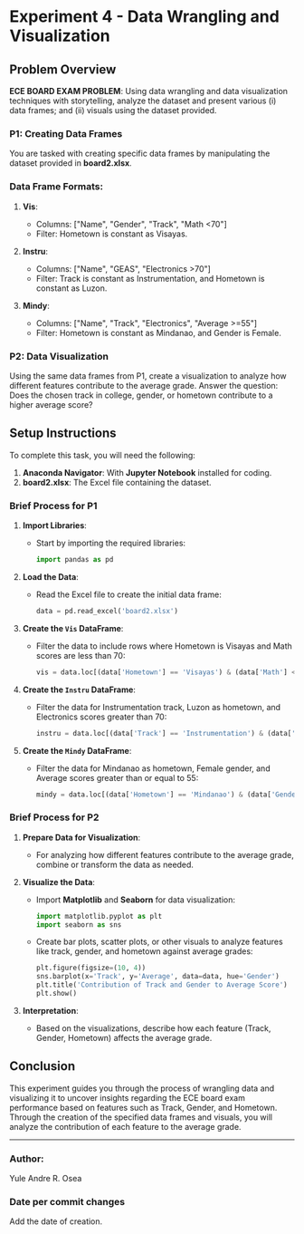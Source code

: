 # Experiment 4 - Data Wrangling and Visualization

## Problem Overview

**ECE BOARD EXAM PROBLEM**: Using data wrangling and data visualization techniques with storytelling, analyze the dataset and present various (i) data frames; and (ii) visuals using the dataset provided.

### P1: Creating Data Frames

You are tasked with creating specific data frames by manipulating the dataset provided in **board2.xlsx**.

### Data Frame Formats:
1. **Vis**: 
   - Columns: ["Name", "Gender", "Track", "Math <70"]
   - Filter: Hometown is constant as Visayas.

2. **Instru**:
   - Columns: ["Name", "GEAS", "Electronics >70"]
   - Filter: Track is constant as Instrumentation, and Hometown is constant as Luzon.

3. **Mindy**:
   - Columns: ["Name", "Track", "Electronics", "Average >=55"]
   - Filter: Hometown is constant as Mindanao, and Gender is Female.

### P2: Data Visualization

Using the same data frames from P1, create a visualization to analyze how different features contribute to the average grade. Answer the question: Does the chosen track in college, gender, or hometown contribute to a higher average score?

## Setup Instructions

To complete this task, you will need the following:
1. **Anaconda Navigator**: With **Jupyter Notebook** installed for coding.
2. **board2.xlsx**: The Excel file containing the dataset.

### Brief Process for P1

1. **Import Libraries**:
   - Start by importing the required libraries:
     ```python
     import pandas as pd
     ```

2. **Load the Data**:
   - Read the Excel file to create the initial data frame:
     ```python
     data = pd.read_excel('board2.xlsx')
     ```

3. **Create the `Vis` DataFrame**:
   - Filter the data to include rows where Hometown is Visayas and Math scores are less than 70:
     ```python
     vis = data.loc[(data['Hometown'] == 'Visayas') & (data['Math'] < 70), ['Name', 'Gender', 'Track', 'Math']]
     ```

4. **Create the `Instru` DataFrame**:
   - Filter the data for Instrumentation track, Luzon as hometown, and Electronics scores greater than 70:
     ```python
     instru = data.loc[(data['Track'] == 'Instrumentation') & (data['Hometown'] == 'Luzon') & (data['Electronics'] > 70), ['Name', 'GEAS', 'Electronics']]
     ```

5. **Create the `Mindy` DataFrame**:
   - Filter the data for Mindanao as hometown, Female gender, and Average scores greater than or equal to 55:
     ```python
     mindy = data.loc[(data['Hometown'] == 'Mindanao') & (data['Gender'] == 'Female') & (data['Average'] >= 55), ['Name', 'Track', 'Electronics', 'Average']]
     ```

### Brief Process for P2

1. **Prepare Data for Visualization**:
   - For analyzing how different features contribute to the average grade, combine or transform the data as needed.
   
2. **Visualize the Data**:
   - Import **Matplotlib** and **Seaborn** for data visualization:
     ```python
     import matplotlib.pyplot as plt
     import seaborn as sns
     ```

   - Create bar plots, scatter plots, or other visuals to analyze features like track, gender, and hometown against average grades:
     ```python
     plt.figure(figsize=(10, 4))
     sns.barplot(x='Track', y='Average', data=data, hue='Gender')
     plt.title('Contribution of Track and Gender to Average Score')
     plt.show()
     ```

3. **Interpretation**:
   - Based on the visualizations, describe how each feature (Track, Gender, Hometown) affects the average grade.

## Conclusion

This experiment guides you through the process of wrangling data and visualizing it to uncover insights regarding the ECE board exam performance based on features such as Track, Gender, and Hometown. Through the creation of the specified data frames and visuals, you will analyze the contribution of each feature to the average grade.

---

### Author:
Yule Andre R. Osea

### Date per commit changes
Add the date of creation.
